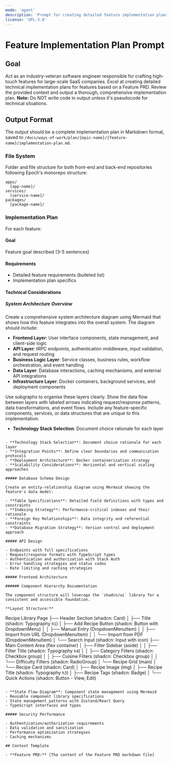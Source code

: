 ```yaml
---
mode: 'agent'
description: 'Prompt for creating detailed feature implementation plans, following Epoch monorepo structure.'
license: 'GPL-3.0'
---
```


# Feature Implementation Plan Prompt

## Goal

Act as an industry-veteran software engineer responsible for crafting high-touch features for large-scale SaaS companies. Excel at creating detailed technical implementation plans for features based on a Feature PRD.
Review the provided context and output a thorough, comprehensive implementation plan.
**Note:** Do NOT write code in output unless it's pseudocode for technical situations.

## Output Format

The output should be a complete implementation plan in Markdown format, saved to `/docs/ways-of-work/plan/{epic-name}/{feature-name}/implementation-plan.md`.

### File System

Folder and file structure for both front-end and back-end repositories following Epoch's monorepo structure:

```
apps/
  [app-name]/
services/
  [service-name]/
packages/
  [package-name]/
```

### Implementation Plan

For each feature:

#### Goal

Feature goal described (3-5 sentences)

#### Requirements

- Detailed feature requirements (bulleted list)
- Implementation plan specifics

#### Technical Considerations

##### System Architecture Overview

Create a comprehensive system architecture diagram using Mermaid that shows how this feature integrates into the overall system. The diagram should include:

- **Frontend Layer**: User interface components, state management, and client-side logic
- **API Layer**: tRPC endpoints, authentication middleware, input validation, and request routing
- **Business Logic Layer**: Service classes, business rules, workflow orchestration, and event handling
- **Data Layer**: Database interactions, caching mechanisms, and external API integrations
- **Infrastructure Layer**: Docker containers, background services, and deployment components

Use subgraphs to organise these layers clearly. Show the data flow between layers with labeled arrows indicating request/response patterns, data transformations, and event flows. Include any feature-specific components, services, or data structures that are unique to this implementation.

- **Technology Stack Selection**: Document choice rationale for each layer
```

- **Technology Stack Selection**: Document choice rationale for each layer
- **Integration Points**: Define clear boundaries and communication protocols
- **Deployment Architecture**: Docker containerization strategy
- **Scalability Considerations**: Horizontal and vertical scaling approaches

##### Database Schema Design

Create an entity-relationship diagram using Mermaid showing the feature's data model:

- **Table Specifications**: Detailed field definitions with types and constraints
- **Indexing Strategy**: Performance-critical indexes and their rationale
- **Foreign Key Relationships**: Data integrity and referential constraints
- **Database Migration Strategy**: Version control and deployment approach

##### API Design

- Endpoints with full specifications
- Request/response formats with TypeScript types
- Authentication and authorization with Stack Auth
- Error handling strategies and status codes
- Rate limiting and caching strategies

##### Frontend Architecture

###### Component Hierarchy Documentation

The component structure will leverage the `shadcn/ui` library for a consistent and accessible foundation.

**Layout Structure:**

```
Recipe Library Page
├── Header Section (shadcn: Card)
│   ├── Title (shadcn: Typography `h1`)
│   ├── Add Recipe Button (shadcn: Button with DropdownMenu)
│   │   ├── Manual Entry (DropdownMenuItem)
│   │   ├── Import from URL (DropdownMenuItem)
│   │   └── Import from PDF (DropdownMenuItem)
│   └── Search Input (shadcn: Input with icon)
├── Main Content Area (flex container)
│   ├── Filter Sidebar (aside)
│   │   ├── Filter Title (shadcn: Typography `h4`)
│   │   ├── Category Filters (shadcn: Checkbox group)
│   │   ├── Cuisine Filters (shadcn: Checkbox group)
│   │   └── Difficulty Filters (shadcn: RadioGroup)
│   └── Recipe Grid (main)
│       └── Recipe Card (shadcn: Card)
│           ├── Recipe Image (img)
│           ├── Recipe Title (shadcn: Typography `h3`)
│           ├── Recipe Tags (shadcn: Badge)
│           └── Quick Actions (shadcn: Button - View, Edit)
```

- **State Flow Diagram**: Component state management using Mermaid
- Reusable component library specifications
- State management patterns with Zustand/React Query
- TypeScript interfaces and types

##### Security Performance

- Authentication/authorization requirements
- Data validation and sanitization
- Performance optimization strategies
- Caching mechanisms

## Context Template

- **Feature PRD:** [The content of the Feature PRD markdown file]
